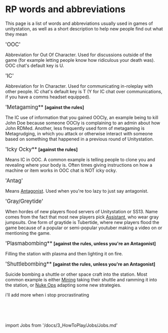 # RP words and abbreviations
This page is a list of words and abbreviations usually used in games of unitystation, as well as a short description to help new people find out what they mean


<big>'OOC'</big>

Abbreviation for Out Of Character. Used for discussions outside of the game (for example letting people know how ridiculous your death was). OOC chat's default key is U.

<big>'IC'</big>

Abbreviation for In Character. Used for communicating in-roleplay with other people. IC chat's default key is T (Y for IC chat over communications, if you have a comms headset equipped).

<big>'Metagaming**</big> **[against the rules]**

The IC use of information that you gained OOCly, an example being to kill John Doe because someone OOCly is complaining to an admin about how John RDMed. Another, less frequently used form of metagaming is Metagrudging, in which you attack or otherwise interact with someone based on something that happened in a previous round of Unitystation.

<big>'Icky Ocky**</big> **[against the rules]**

Means IC in OOC. A common example is telling people to clone you and revealing where your body is. Often times giving instructions on how a machine or item works in OOC chat is NOT icky ocky.

<big>'Antag'</big>

Means [Antagonist](Antagonist.md). Used when you're too lazy to just say antagonist.

<big>'Gray/Greytide'</big>

When hordes of new players flood servers of Unitystation or SS13. Name comes from the fact that most new players pick [Assistant](\3_HowToPlay\jobs\Service_roles\Assistant.md), who wear gray jumpsuits. One form of graytide is Tubertide, where new players flood the game because of a popular or semi-popular youtuber making a video on or mentioning the game.

<big>'Plasmabombing**</big> **[against the rules, unless you're an Antagonist]**

Filling the station with plasma and then lighting it on fire.

<big>'Shuttlebombing**</big> **[against the rules, unless you're an Antagonist]**

Suicide bombing a shuttle or other space craft into the station. Most common example is either [Mining](\3_HowToPlay\jobs\Cargo_roles\Shaft-Miner.md) taking their shuttle and ramming it into the station, or [Nuke Ops](Nuclear-Emergency.md) adapting some new strategies.




i'll add more when i stop procrastinating

  <br/>
<br/>
<br/>

import Jobs from '/docs/3_HowToPlay/Jobs/Jobs.md'

<Jobs />


